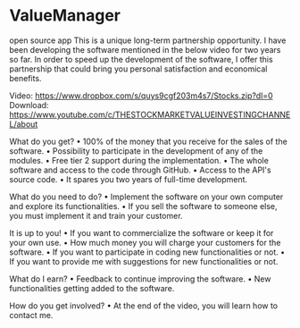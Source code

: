# ValueManager
open source app
This is a unique long-term partnership opportunity. I have been developing the software mentioned in the below video for two years so far. In order to speed up the development of the software, I offer this partnership that could bring you personal satisfaction and economical benefits.

Video: https://www.dropbox.com/s/quys9cgf203m4s7/Stocks.zip?dl=0
Download: https://www.youtube.com/c/THESTOCKMARKETVALUEINVESTINGCHANNEL/about

 What do you get?
•	100% of the money that you receive for the sales of the software.
•	Possibility to participate in the development of any of the modules.
•	Free tier 2 support during the implementation.
•	The whole software and access to the code through GitHub.
•	Access to the API's source code.
•	It spares you two years of full-time development.

What do you need to do?
•	Implement the software on your own computer and explore its functionalities.
•	If you sell the software to someone else, you must implement it and train your customer.

It is up to you!
•	If you want to commercialize the software or keep it for your own use.
•	How much money you will charge your customers for the software.
•	If you want to participate in coding new functionalities or not.
•	If you want to provide me with suggestions for new functionalities or not.

What do I earn?
•	Feedback to continue improving the software.
•	New functionalities getting added to the software.

How do you get involved?
•	At the end of the video, you will learn how to contact me.

